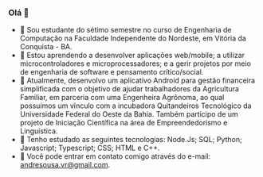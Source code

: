 ### Olá 👋

- 🔭 Sou estudante do sétimo semestre no curso de Engenharia de Computação na Faculdade Independente do Nordeste, em Vitória da Conquista - BA.
- 🌱 Estou aprendendo a desenvolver aplicações web/mobile; a utilizar microcontroladores e microprocessadores; e a gerir projetos por meio de engenharia de software e pensamento crítico/social.
- 👯 Atualmente, desenvolvo um aplicativo Android para gestão financeira simplificada com o objetivo de ajudar trabalhadores da Agricultura Familiar, em parceria com uma Engenheira Agrônoma, ao qual possuímos um vĩnculo com a incubadora Quitandeiros Tecnológico da Universidade Federal do Oeste da Bahia. Também participo de um projeto de Iniciação Científica na área de Empreendedorismo e Linguística.
- 🤔 Tenho estudado as seguintes tecnologias: Node.Js; SQL; Python; Javascript; Typescript; CSS; HTML e C++.
- 💬 Você pode entrar em contato comigo através do e-mail: andresousa.vr@gmail.com.
